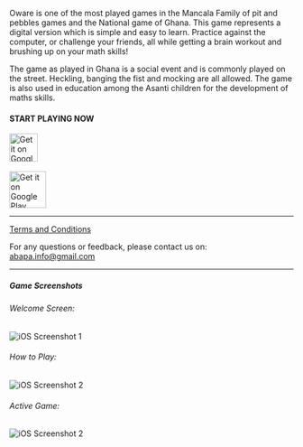 Oware is one of the most played games in the Mancala Family of pit and pebbles games and the National game of Ghana. This game represents a digital version which is simple and easy to learn.
Practice against the computer, or challenge your friends, all while getting a brain workout and brushing up on your math skills!

The game as played in Ghana is a social event and is commonly played on the street. Heckling, banging the fist and mocking are all allowed. The game is also used in education among the Asanti children for the development of maths skills.

#### START PLAYING NOW

<a href='https://apps.apple.com/us/app/id1518084130'><img alt='Get it on Google Play' src='https://angelkjos.github.io/abapa/appstore-logo.svg' height="50"/></a>
<br /><br />
<a href='https://play.google.com/store/apps/details?id=com.kjos.oware&pcampaignid=pcampaignidMKT-Other-global-all-co-prtnr-py-PartBadge-Mar2515-1'><img alt='Get it on Google Play' src='https://play.google.com/intl/en_gb/badges/static/images/badges/en_badge_web_generic.png' height="65"/></a>



---

[Terms and Conditions](https://angelkjos.github.io/abapa/oware_tos.html)

For any questions or feedback, please contact us on: <abapa.info@gmail.com>

---

##### Game Screenshots
###### Welcome Screen:
![iOS Screenshot 1](https://angelkjos.github.io/abapa/ios_1.jpg)

###### How to Play:
![iOS Screenshot 2](https://angelkjos.github.io/abapa/ios_2.PNG)

###### Active Game:
![iOS Screenshot 2](https://angelkjos.github.io/abapa/ios_3.PNG)
